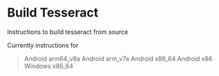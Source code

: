 # Build Tesseract

Instructions to build tesseract from source

Currently instructions for 
> Android arm64_v8a
> Android arm_v7a
> Android x86_64
> Android x86
> Windows x86_64

